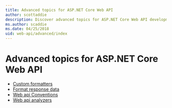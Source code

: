 ```yaml
---
title: Advanced topics for ASP.NET Core Web API
author: scottaddie
description: Discover advanced topics for ASP.NET Core Web API development.
ms.author: scaddie
ms.date: 04/25/2018
uid: web-api/advanced/index
---
```


# Advanced topics for ASP.NET Core Web API

* [Custom formatters](xref:web-api/advanced/custom-formatters)
* [Format response data](xref:web-api/advanced/formatting)
* [Web api Conventions](xref:web-api/api-conventions)
* [Web api analyzers](xref:web-api/api-analyzer)
